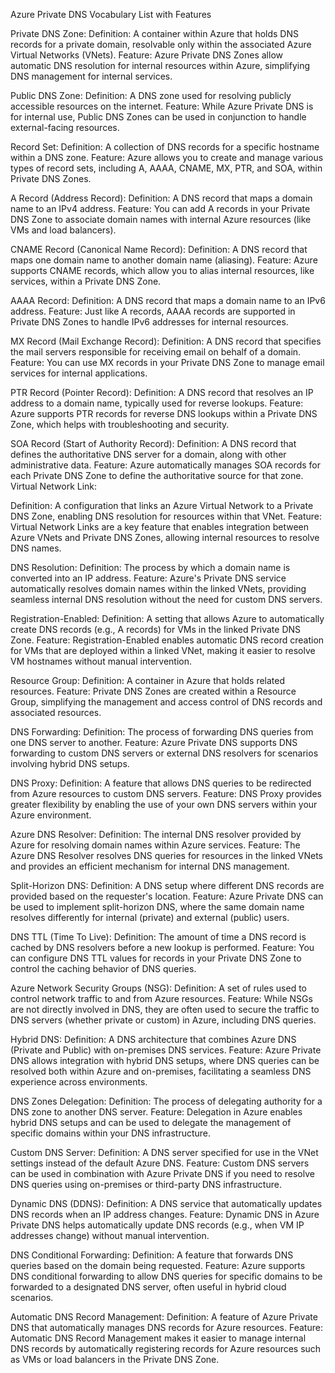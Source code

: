 Azure Private DNS Vocabulary List with Features

Private DNS Zone:
Definition: A container within Azure that holds DNS records for a private domain, resolvable only within the associated Azure Virtual Networks (VNets).
Feature: Azure Private DNS Zones allow automatic DNS resolution for internal resources within Azure, simplifying DNS management for internal services.

Public DNS Zone:
Definition: A DNS zone used for resolving publicly accessible resources on the internet.
Feature: While Azure Private DNS is for internal use, Public DNS Zones can be used in conjunction to handle external-facing resources.

Record Set:
Definition: A collection of DNS records for a specific hostname within a DNS zone.
Feature: Azure allows you to create and manage various types of record sets, including A, AAAA, CNAME, MX, PTR, and SOA, within Private DNS Zones.

A Record (Address Record):
Definition: A DNS record that maps a domain name to an IPv4 address.
Feature: You can add A records in your Private DNS Zone to associate domain names with internal Azure resources (like VMs and load balancers).

CNAME Record (Canonical Name Record):
Definition: A DNS record that maps one domain name to another domain name (aliasing).
Feature: Azure supports CNAME records, which allow you to alias internal resources, like services, within a Private DNS Zone.

AAAA Record:
Definition: A DNS record that maps a domain name to an IPv6 address.
Feature: Just like A records, AAAA records are supported in Private DNS Zones to handle IPv6 addresses for internal resources.

MX Record (Mail Exchange Record):
Definition: A DNS record that specifies the mail servers responsible for receiving email on behalf of a domain.
Feature: You can use MX records in your Private DNS Zone to manage email services for internal applications.

PTR Record (Pointer Record):
Definition: A DNS record that resolves an IP address to a domain name, typically used for reverse lookups.
Feature: Azure supports PTR records for reverse DNS lookups within a Private DNS Zone, which helps with troubleshooting and security.

SOA Record (Start of Authority Record):
Definition: A DNS record that defines the authoritative DNS server for a domain, along with other administrative data.
Feature: Azure automatically manages SOA records for each Private DNS Zone to define the authoritative source for that zone.
Virtual Network Link:

Definition: A configuration that links an Azure Virtual Network to a Private DNS Zone, enabling DNS resolution for resources within that VNet.
Feature: Virtual Network Links are a key feature that enables integration between Azure VNets and Private DNS Zones, allowing internal resources to resolve DNS names.

DNS Resolution:
Definition: The process by which a domain name is converted into an IP address.
Feature: Azure's Private DNS service automatically resolves domain names within the linked VNets, providing seamless internal DNS resolution without the need for custom DNS servers.

Registration-Enabled:
Definition: A setting that allows Azure to automatically create DNS records (e.g., A records) for VMs in the linked Private DNS Zone.
Feature: Registration-Enabled enables automatic DNS record creation for VMs that are deployed within a linked VNet, making it easier to resolve VM hostnames without manual intervention.

Resource Group:
Definition: A container in Azure that holds related resources.
Feature: Private DNS Zones are created within a Resource Group, simplifying the management and access control of DNS records and associated resources.

DNS Forwarding:
Definition: The process of forwarding DNS queries from one DNS server to another.
Feature: Azure Private DNS supports DNS forwarding to custom DNS servers or external DNS resolvers for scenarios involving hybrid DNS setups.

DNS Proxy:
Definition: A feature that allows DNS queries to be redirected from Azure resources to custom DNS servers.
Feature: DNS Proxy provides greater flexibility by enabling the use of your own DNS servers within your Azure environment.

Azure DNS Resolver:
Definition: The internal DNS resolver provided by Azure for resolving domain names within Azure services.
Feature: The Azure DNS Resolver resolves DNS queries for resources in the linked VNets and provides an efficient mechanism for internal DNS management.

Split-Horizon DNS:
Definition: A DNS setup where different DNS records are provided based on the requester's location.
Feature: Azure Private DNS can be used to implement split-horizon DNS, where the same domain name resolves differently for internal (private) and external (public) users.

DNS TTL (Time To Live):
Definition: The amount of time a DNS record is cached by DNS resolvers before a new lookup is performed.
Feature: You can configure DNS TTL values for records in your Private DNS Zone to control the caching behavior of DNS queries.

Azure Network Security Groups (NSG):
Definition: A set of rules used to control network traffic to and from Azure resources.
Feature: While NSGs are not directly involved in DNS, they are often used to secure the traffic to DNS servers (whether private or custom) in Azure, including DNS queries.

Hybrid DNS:
Definition: A DNS architecture that combines Azure DNS (Private and Public) with on-premises DNS services.
Feature: Azure Private DNS allows integration with hybrid DNS setups, where DNS queries can be resolved both within Azure and on-premises, facilitating a seamless DNS experience across environments.

DNS Zones Delegation:
Definition: The process of delegating authority for a DNS zone to another DNS server.
Feature: Delegation in Azure enables hybrid DNS setups and can be used to delegate the management of specific domains within your DNS infrastructure.

Custom DNS Server:
Definition: A DNS server specified for use in the VNet settings instead of the default Azure DNS.
Feature: Custom DNS servers can be used in combination with Azure Private DNS if you need to resolve DNS queries using on-premises or third-party DNS infrastructure.

Dynamic DNS (DDNS):
Definition: A DNS service that automatically updates DNS records when an IP address changes.
Feature: Dynamic DNS in Azure Private DNS helps automatically update DNS records (e.g., when VM IP addresses change) without manual intervention.

DNS Conditional Forwarding:
Definition: A feature that forwards DNS queries based on the domain being requested.
Feature: Azure supports DNS conditional forwarding to allow DNS queries for specific domains to be forwarded to a designated DNS server, often useful in hybrid cloud scenarios.

Automatic DNS Record Management:
Definition: A feature of Azure Private DNS that automatically manages DNS records for Azure resources.
Feature: Automatic DNS Record Management makes it easier to manage internal DNS records by automatically registering records for Azure resources such as VMs or load balancers in the Private DNS Zone.
